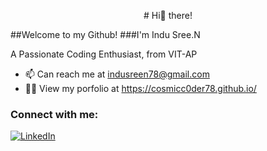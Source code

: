 <p align="center">
# Hi👋 there!

##Welcome to my Github!
###I'm Indu Sree.N

A Passionate Coding Enthusiast, from VIT-AP
</p>

- 📫 Can reach me at indusreen78@gmail.com
- 👨‍💻 View my porfolio at https://cosmicc0der78.github.io/

### Connect with me:
[![LinkedIn](https://img.shields.io/badge/-LinkedIn-blue?style=flat&logo=Linkedin&logoColor=white)](https://www.linkedin.com/in/indusree-nanapu-a5007b275/)




